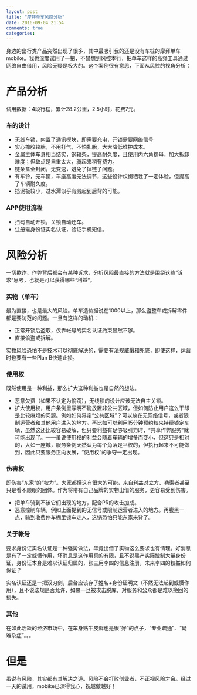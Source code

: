 ```yaml
---
layout: post
title: "摩拜单车风控分析"
date: 2016-09-04 21:54
comments: true
categories: 
---
```


身边的出行类产品突然出现了很多，其中最吸引我的还是没有车桩的摩拜单车mobike。我也深度试用了一把，不禁想到风控本行，把单车这样的高频工具通过网络自由借用，风险无疑是极大的。这个案例很有意思，下面从风控的视角分析：

# 产品分析

试用数据：4段行程，累计28.2公里，2.5小时，花费7元。

### 车的设计

- 无线车锁，内置了通讯模块，即需要充电，开锁需要网络信号
- 实心橡胶轮胎，不用打气，不怕扎胎，大大降低维护成本。
- 金属主体车身相当结实，钢辐条，提高耐久度，且使用内六角螺母，加大拆卸难度；但缺点是自重太大，骑起来稍有费力。
- 链条盒全封闭，无变速，避免了掉链子问题。
- 有车铃，无车筐，车座高度无法调节，这些设计权衡牺牲了一定体验，但提高了车辆耐久度。
- 挡泥板较小，过水潭似乎有溅起到后背的可能。

### APP使用流程

- 扫码自动开锁，关锁自动还车。
- 注册需身份证实名认证，验证手机短信。

# 风险分析

一切欺诈、作弊背后都会有某种诉求，分析风险最直接的方法就是围绕这些“诉求”思考，也就是可以获得哪些“利益”。

### 实物（单车）

最为直接，也是最大的风险。单车造价据说在1000以上，那么盗整车或拆解零件都是要防范的问题。一旦有这样的动机：

  - 正常开锁后盗取，仅靠帐号的实名认证约束显然不够。
  - 直接偷盗或拆解。

实物风险恐怕不是技术可以彻底解决的，需要有法规威慑和兜底，即使这样，运营时也要有一些Plan B快速止损。

### 使用权

既然使用是一种利益，那么扩大这种利益也是自然的想法。

  - 恶意欠费（如果不认定为偷窃），无线锁的设计应该无法自主关锁。
  - 扩大使用权，用户条例里写明不能放置非公共区域，但如何防止用户这么干却是比较麻烦的问题。例如如何界定“公共区域”？可以放在无网络信号，或者限制运营者和其他用户进入的地方。再比如可以利用15分钟预约权来持续锁定车辆，虽然这还比较容易破解，但只要利益有足够吸引力时，“共享作弊服务”就可能出现了。——虽说使用权的利益会随着车辆的增多而变小，但这只是相对的，大如一座城，服务条例天然认为每个角落是平权的，但执行起来不可能做到，因此只要服务正向发展，“使用权”的争夺一定出现。

### 伤害权
 即伤害“东家”的“权力”。大家都懂这有很大的可能，来自利益对立方、勒索者甚至只是看不顺眼的团体。作为将带有自己品牌的实物出借的服务，更容易受到伤害。 

  - 把单车骑到不该它们出现的地方，配合PR的攻击加成。
  - 恶意控制车辆，例如上面提到的无信号或限制运营者进入的地方。再腹黑一点，骑到收费停车棚里锁车走人，这锅恐怕只能东家来背了。

### 关于帐号

要求身份证实名认证是一种强势做法，毕竟出借了实物这么要求也有情理。好消息是有了一定威慑作用，坏消息是这作用真的有限，且不说黑产实际控制大量身份证，身份证本身是难以认证归属的，张三用李四的信息注册，未来李四的权益如何保证？

实名认证还是一把双刃剑，后台应该存了姓名+身份证明文（不然无法起到威慑作用），且不说法规是否允许，如果一旦被攻击脱库，对服务和公众都是难以挽回的损失。

### 其他

在如此活跃的经济市场中，在车身贴牛皮癣也是很“好”的点子，“专业疏通”、“疑难杂症”。。。

# 但是

虽说有风险，其实都有其解决之道。风险不会打败创业者，不正视风险才会。经过一天的试用，mobike已深得我心，祝越做越好！

